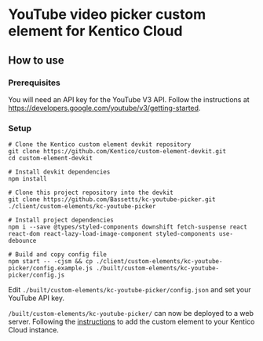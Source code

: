 # YouTube video picker custom element for Kentico Cloud

## How to use

### Prerequisites

You will need an API key for the YouTube V3 API. Follow the instructions at https://developers.google.com/youtube/v3/getting-started.

### Setup

```
# Clone the Kentico custom element devkit repository
git clone https://github.com/Kentico/custom-element-devkit.git
cd custom-element-devkit

# Install devkit dependencies
npm install

# Clone this project repository into the devkit
git clone https://github.com/Bassetts/kc-youtube-picker.git ./client/custom-elements/kc-youtube-picker

# Install project dependencies
npm i --save @types/styled-components downshift fetch-suspense react react-dom react-lazy-load-image-component styled-components use-debounce

# Build and copy config file
npm start -- -cjsm && cp ./client/custom-elements/kc-youtube-picker/config.example.js ./built/custom-elements/kc-youtube-picker/config.js
```

Edit `./built/custom-elements/kc-youtube-picker/config.json` and set your YouTube API key.

`/built/custom-elements/kc-youtube-picker/` can now be deployed to a web server. Following the [instructions](https://developer.kenticocloud.com/docs/integrating-content-editing-features#section-3-displaying-a-custom-element-in-kentico-cloud) to add the custom element to your Kentico Cloud instance.

